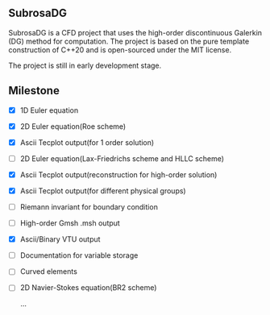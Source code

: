 ## SubrosaDG

SubrosaDG is a CFD project that uses the high-order discontinuous Galerkin (DG) method for computation. The project is based on the pure template construction of C++20 and is open-sourced under the MIT license.

The project is still in early development stage.

## Milestone

- [x] 1D Euler equation
- [x] 2D Euler equation(Roe scheme)
- [x] Ascii Tecplot output(for 1 order solution)
- [ ] 2D Euler equation(Lax-Friedrichs scheme and HLLC scheme)
- [x] Ascii Tecplot output(reconstruction for high-order solution)
- [x] Ascii Tecplot output(for different physical groups)
- [ ] Riemann invariant for boundary condition
- [ ] High-order Gmsh .msh output
- [x] Ascii/Binary VTU output
- [ ] Documentation for variable storage
- [ ] Curved elements
- [ ] 2D Navier-Stokes equation(BR2 scheme)

  ...
